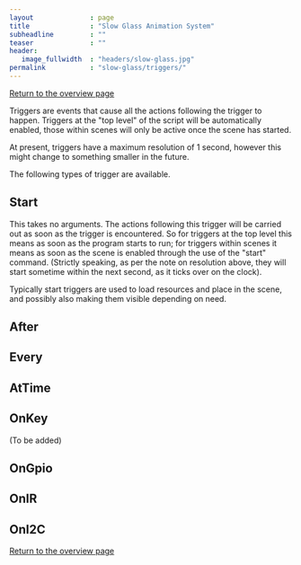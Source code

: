 ```yaml
---
layout              : page
title               : "Slow Glass Animation System"
subheadline         : ""
teaser              : ""
header:
   image_fullwidth  : "headers/slow-glass.jpg"
permalink           : "slow-glass/triggers/"
---
```


[Return to the overview page](/slow-glass/overview/)

Triggers are events that cause all the actions following the trigger to happen. Triggers at the "top level" of the script will be automatically enabled, those within scenes will only be active once the scene has started.

At present, triggers have a maximum resolution of 1 second, however this might change to something smaller in the future.

The following types of trigger are available.

## Start

This takes no arguments. The actions following this trigger will be carried out as soon as the trigger is encountered. So for triggers at the top level this means as soon as the program starts to run; for triggers within scenes it means as soon as the scene is enabled through the use of the "start" command. (Strictly speaking, as per the note on resolution above, they will start sometime within the next second, as it ticks over on the clock).

Typically start triggers are used to load resources and place in the scene, and possibly also making them visible depending on need.

## After

## Every

## AtTime

## OnKey

(To be added)

## OnGpio

## OnIR

## OnI2C

[Return to the overview page](/slow-glass/overview/)

